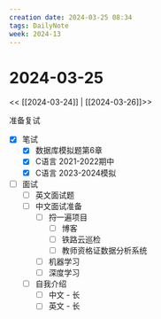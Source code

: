 ```yaml
---
creation date: 2024-03-25 08:34
tags: DailyNote
week: 2024-13
---
```


# 2024-03-25

<< [[2024-03-24]] | [[2024-03-26]]>>

准备复试
- [x] 笔试
	- [x] 数据库模拟题第6章
	- [x] C语言 2021-2022期中
	- [x] C语言 2023-2024模拟
- [ ] 面试
	- [ ] 英文面试题
	- [ ] 中文面试准备
		- [ ] 捋一遍项目
			- [ ] 博客
			- [ ] 铁路云巡检
			- [ ] 教师资格证数据分析系统
		- [ ] 机器学习
		- [ ] 深度学习
	- [ ] 自我介绍
		- [ ] 中文 - 长
		- [ ] 英文 - 长
